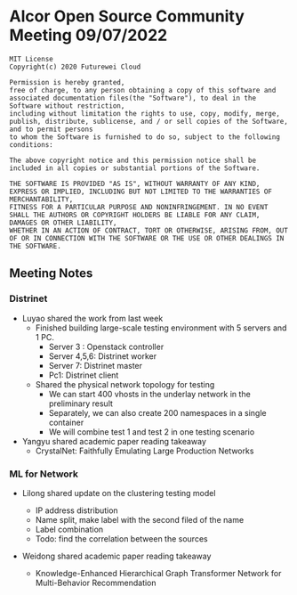 # Alcor Open Source Community Meeting 09/07/2022


    MIT License
    Copyright(c) 2020 Futurewei Cloud

    Permission is hereby granted,
    free of charge, to any person obtaining a copy of this software and associated documentation files(the "Software"), to deal in the Software without restriction,
    including without limitation the rights to use, copy, modify, merge, publish, distribute, sublicense, and / or sell copies of the Software, and to permit persons
    to whom the Software is furnished to do so, subject to the following conditions:

    The above copyright notice and this permission notice shall be included in all copies or substantial portions of the Software.

    THE SOFTWARE IS PROVIDED "AS IS", WITHOUT WARRANTY OF ANY KIND, EXPRESS OR IMPLIED, INCLUDING BUT NOT LIMITED TO THE WARRANTIES OF MERCHANTABILITY,
    FITNESS FOR A PARTICULAR PURPOSE AND NONINFRINGEMENT. IN NO EVENT SHALL THE AUTHORS OR COPYRIGHT HOLDERS BE LIABLE FOR ANY CLAIM, DAMAGES OR OTHER LIABILITY,
    WHETHER IN AN ACTION OF CONTRACT, TORT OR OTHERWISE, ARISING FROM, OUT OF OR IN CONNECTION WITH THE SOFTWARE OR THE USE OR OTHER DEALINGS IN THE SOFTWARE.

## Meeting Notes

### Distrinet

* Luyao shared the work from last week
    *   Finished building large-scale testing environment with 5 servers and 1 PC. 
        * Server 3 : Openstack controller
        * Server 4,5,6: Distrinet worker
        * Server 7: Distrinet master
        * Pc1: Distrinet client 
    * Shared the physical network topology for testing
        * We can start 400 vhosts in the underlay network in the preliminary result
        * Separately, we can also create 200 namespaces in a single container 
        * We will combine test 1 and test 2 in one testing scenario 
* Yangyu shared academic paper reading takeaway
    * CrystalNet: Faithfully Emulating Large Production Networks

### ML for Network

* Lilong shared update on the clustering testing model
    * IP address distribution
    * Name split, make label with the second filed of the name
    * Label combination
    * Todo: find the correlation between the sources

* Weidong shared academic paper reading takeaway
    * Knowledge-Enhanced Hierarchical Graph Transformer Network for Multi-Behavior Recommendation 